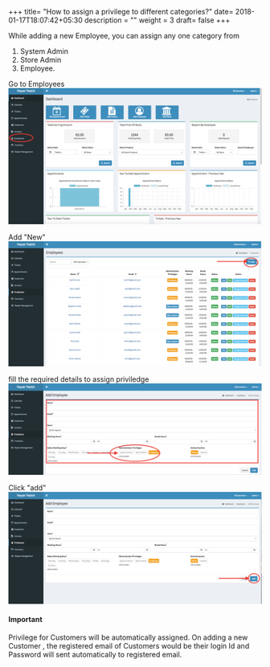 +++
title= "How to assign a privilege to different categories?"
date= 2018-01-17T18:07:42+05:30
description = ""
weight = 3
draft= false
+++


While adding a new Employee, you can assign any one category from 


1. System Admin  
2. Store Admin 
3. Employee. 

Go to Employees
![How to assign a privilege to different categories?](/images/employees/how_to_assing_priviledges/go_to_employees.png)

Add "New"
![How to assign a privilege to different categories?](/images/employees/how_to_assing_priviledges/add_new.png)

fill the required details to assign priviledge
![How to assign a privilege to different categories?](/images/employees/how_to_assing_priviledges/fill_the_required_details_and_assign_privilege.png)

Click "add"
![How to assign a privilege to different categories?](/images/employees/how_to_assing_priviledges/click_add.png)



#### Important
Privilege for Customers will be automatically assigned.  On adding a new Customer , the registered email of Customers would be their login Id and Password will sent  automatically to registered email.
